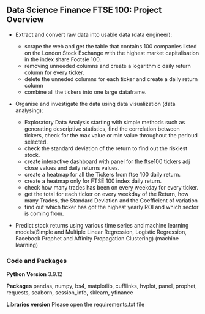 ## Data Science Finance FTSE 100: Project Overview


* Extract and convert raw data into usable data (data engineer):
  - scrape the web and get the table that contains 100 companies listed on the London Stock Exchange with the highest market capitalisation in the index share Footsie 100.
  - removing unneeded columns and create a logarithmic daily return column for every ticker.
  - delete the unneded columns for each ticker and create a daily return column
  - combine all the tickers into one large dataframe.
  
* Organise and investigate the data using data visualization (data analysing):
  - Exploratory Data Analysis starting with simple methods such as generating descriptive statistics, find the correlation between tickers, check for the max value or min value throughout the perioud selected.
  - check the standard deviation of the return to find out the riskiest stock.
  - create interactive dashboard with panel for the ftse100 tickers adj close values and daily returns values.
  - create a heatmap for all the Tickers from ftse 100 daily return.
  - create a heatmap only for FTSE 100 index daily return.
  - check how many trades has been on every weekday for every ticker.
  - get the total for each ticker on every weekday of the Return, how many Trades, the Standard Deviation and the Coefficient of variation
  - find out which ticker has got the highest yearly ROI and which sector is coming from.

* Predict stock returns using various time series and machine learning models(Simple and Multiple Linear Regression, Logistic Regression, Facebook Prophet and Affinity Propagation Clustering) (machine learning)


### Code and Packages
**Python Version** 3.9.12

**Packages** pandas, numpy, bs4, matplotlib, cufflinks, hvplot, panel, prophet, requests, seaborn, session_info, sklearn, yfinance

**Libraries version** Please open the requirements.txt file
